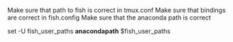 Make sure that path to fish is correct in tmux.conf
Make sure that bindings are correct in fish.config
Make sure that the anaconda path is correct

set -U fish_user_paths **anacondapath** $fish_user_paths
